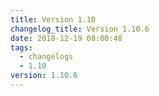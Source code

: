 ```yaml
---
title: Version 1.10
changelog_title: Version 1.10.6
date: 2018-12-19 08:00:48
tags:
  - changelogs
  - 1.10
version: 1.10.6
---
```


<script src="https://gist.github.com/spinnaker-release/8c6e6abe2a0016b823b900523e82cba1.js"/>
